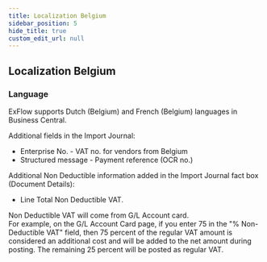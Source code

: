 ```yaml
---
title: Localization Belgium
sidebar_position: 5
hide_title: true
custom_edit_url: null
---
```

## Localization Belgium

### Language
ExFlow supports Dutch (Belgium) and French (Belgium) languages in Business Central.<br/>

Additional fields in the Import Journal:<br/>

* Enterprise No. - VAT no. for vendors from Belgium
* Structured message - Payment reference (OCR no.)<br/>

Additional Non Deductible information added in the Import Journal fact box (Document Details):
* Line Total Non Deductible VAT.<br/>

Non Deductible VAT will come from G/L Account card. <br/>
For example, on the G/L Account Card page, if you enter 75 in the "% Non-Deductible VAT" field, then 75 percent of the regular VAT amount is considered an additional cost and will be added to the net amount during posting. The remaining 25 percent will be posted as regular VAT.